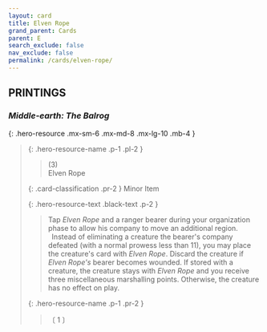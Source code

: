 ```yaml
---
layout: card
title: Elven Rope
grand_parent: Cards
parent: E
search_exclude: false
nav_exclude: false
permalink: /cards/elven-rope/
---
```


## PRINTINGS


### _Middle-earth: The Balrog_

{: .hero-resource .mx-sm-6 .mx-md-8 .mx-lg-10 .mb-4 }
> {: .hero-resource-name .p-1 .pl-2 }
> > <div class="card-mp">(3)</div>
> > <div class="card-name">Elven Rope</div>
>
> {: .card-classification .pr-2 }
> Minor Item
>
> {: .hero-resource-text .black-text .p-2 }
> > Tap _Elven Rope_ and a ranger bearer during your organization phase to allow his company to move an additional region. <br>&ensp;Instead of eliminating a creature the bearer's company defeated (with a normal prowess less than 11), you may place the creature's card with _Elven Rope_. Discard the creature if _Elven Rope's_ bearer becomes wounded. If stored with a creature, the creature stays with _Elven Rope_ and you receive three miscellaneous marshalling points. Otherwise, the creature has no effect on play. 
> 
> {: .hero-resource-name .p-1 .pr-2 }
> > <div class="card-shield"></div>
> > <div class="card-corruption">〔 1 〕</div>
